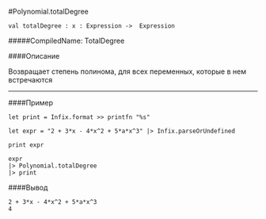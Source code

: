 #Polynomial.totalDegree

	val totalDegree : x : Expression ->  Expression


#####CompiledName: TotalDegree


####Описание

Возвращает степень полинома, для всех переменных, которые в нем встречаются

----------

####Пример
    
    let print = Infix.format >> printfn "%s"
    
    let expr = "2 + 3*x - 4*x^2 + 5*a*x^3" |> Infix.parseOrUndefined
    
    print expr
    
    expr
    |> Polynomial.totalDegree
    |> print
    

####Вывод
    
    2 + 3*x - 4*x^2 + 5*a*x^3
    4
    
        







